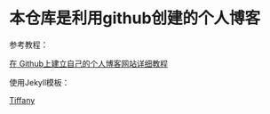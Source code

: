# 本仓库是利用github创建的个人博客



参考教程：

[在 Github上建立自己的个人博客网站详细教程](http://t.csdn.cn/9LwxL)

使用Jekyll模板：

[Tiffany](http://jekyllthemes.org/themes/tiffany/)

